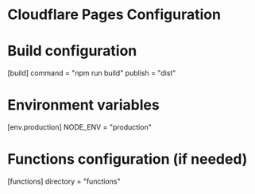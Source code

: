# Cloudflare Pages Configuration

# Build configuration
[build]
command = "npm run build"
publish = "dist"

# Environment variables
[env.production]
NODE_ENV = "production"

# Functions configuration (if needed)
[functions]
directory = "functions"